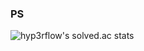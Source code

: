 ### PS
<!--
[![Solved.ac
프로필](http://mazassumnida.wtf/api/mini/generate_badge?boj=thdruddyd21)](https://solved.ac/thdruddyd21)
<br/>
-->
![hyp3rflow's solved.ac stats](https://github-readme-solvedac.hyp3rflow.vercel.app/api/?handle=thdruddyd21)
